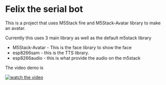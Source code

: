 # Felix the serial bot

This is a project that uses M5Stack fire and M5Stack-Avatar library to make an avatar. 

Currently this uses 3 main library as well as the default m5stack library

* M5Stack-Avatar - This is the face library to show the face
* esp8266sam - this is the TTS library. 
* esp8266audio - this is what provide the audio on the m5stack

The video demo is 

[![watch the video](https://img.youtube.com/vi/Vb3tKRiz-9Q/hqdefault.jpg)](https://www.youtube.com/watch?v=Vb3tKRiz-9Q)
